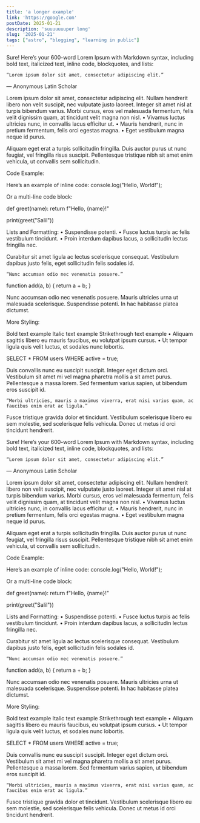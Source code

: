 ```yaml
---
title: 'a longer example'
link: 'https://google.com'
postDate: 2025-01-21
description: 'suuuuuuuper long'
slug: '2025-01-21'
tags: ["astro", "blogging", "learning in public"]
---
```

Sure! Here’s your 600-word Lorem Ipsum with Markdown syntax, including bold text, italicized text, inline code, blockquotes, and lists:

	“Lorem ipsum dolor sit amet, consectetur adipiscing elit.”
— Anonymous Latin Scholar

Lorem ipsum dolor sit amet, consectetur adipiscing elit. Nullam hendrerit libero non velit suscipit, nec vulputate justo laoreet. Integer sit amet nisl at turpis bibendum varius. Morbi cursus, eros vel malesuada fermentum, felis velit dignissim quam, at tincidunt velit magna non nisl.
	•	Vivamus luctus ultricies nunc, in convallis lacus efficitur ut.
	•	Mauris hendrerit, nunc in pretium fermentum, felis orci egestas magna.
	•	Eget vestibulum magna neque id purus.

Aliquam eget erat a turpis sollicitudin fringilla. Duis auctor purus ut nunc feugiat, vel fringilla risus suscipit. Pellentesque tristique nibh sit amet enim vehicula, ut convallis sem sollicitudin.

Code Example:

Here’s an example of inline code:
console.log("Hello, World!");

Or a multi-line code block:

def greet(name):
    return f"Hello, {name}!"

print(greet("Salil"))

Lists and Formatting:
	•	Suspendisse potenti.
	•	Fusce luctus turpis ac felis vestibulum tincidunt.
	•	Proin interdum dapibus lacus, a sollicitudin lectus fringilla nec.

Curabitur sit amet ligula ac lectus scelerisque consequat.
Vestibulum dapibus justo felis, eget sollicitudin felis sodales id.

	“Nunc accumsan odio nec venenatis posuere.”

function add(a, b) {
    return a + b;
}

Nunc accumsan odio nec venenatis posuere. Mauris ultricies urna ut malesuada scelerisque.
Suspendisse potenti. In hac habitasse platea dictumst.

More Styling:

Bold text example
Italic text example
Strikethrough text example
	•	Aliquam sagittis libero eu mauris faucibus, eu volutpat ipsum cursus.
	•	Ut tempor ligula quis velit luctus, et sodales nunc lobortis.

SELECT * FROM users WHERE active = true;

Duis convallis nunc eu suscipit suscipit. Integer eget dictum orci. Vestibulum sit amet mi vel magna pharetra mollis a sit amet purus. Pellentesque a massa lorem. Sed fermentum varius sapien, ut bibendum eros suscipit id.

	“Morbi ultricies, mauris a maximus viverra, erat nisi varius quam, ac faucibus enim erat ac ligula.”

Fusce tristique gravida dolor et tincidunt. Vestibulum scelerisque libero eu sem molestie, sed scelerisque felis vehicula. Donec ut metus id orci tincidunt hendrerit.

Sure! Here’s your 600-word Lorem Ipsum with Markdown syntax, including bold text, italicized text, inline code, blockquotes, and lists:

	“Lorem ipsum dolor sit amet, consectetur adipiscing elit.”
— Anonymous Latin Scholar

Lorem ipsum dolor sit amet, consectetur adipiscing elit. Nullam hendrerit libero non velit suscipit, nec vulputate justo laoreet. Integer sit amet nisl at turpis bibendum varius. Morbi cursus, eros vel malesuada fermentum, felis velit dignissim quam, at tincidunt velit magna non nisl.
	•	Vivamus luctus ultricies nunc, in convallis lacus efficitur ut.
	•	Mauris hendrerit, nunc in pretium fermentum, felis orci egestas magna.
	•	Eget vestibulum magna neque id purus.

Aliquam eget erat a turpis sollicitudin fringilla. Duis auctor purus ut nunc feugiat, vel fringilla risus suscipit. Pellentesque tristique nibh sit amet enim vehicula, ut convallis sem sollicitudin.

Code Example:

Here’s an example of inline code:
console.log("Hello, World!");

Or a multi-line code block:

def greet(name):
    return f"Hello, {name}!"

print(greet("Salil"))

Lists and Formatting:
	•	Suspendisse potenti.
	•	Fusce luctus turpis ac felis vestibulum tincidunt.
	•	Proin interdum dapibus lacus, a sollicitudin lectus fringilla nec.

Curabitur sit amet ligula ac lectus scelerisque consequat.
Vestibulum dapibus justo felis, eget sollicitudin felis sodales id.

	“Nunc accumsan odio nec venenatis posuere.”

function add(a, b) {
    return a + b;
}

Nunc accumsan odio nec venenatis posuere. Mauris ultricies urna ut malesuada scelerisque.
Suspendisse potenti. In hac habitasse platea dictumst.

More Styling:

Bold text example
Italic text example
Strikethrough text example
	•	Aliquam sagittis libero eu mauris faucibus, eu volutpat ipsum cursus.
	•	Ut tempor ligula quis velit luctus, et sodales nunc lobortis.

SELECT * FROM users WHERE active = true;

Duis convallis nunc eu suscipit suscipit. Integer eget dictum orci. Vestibulum sit amet mi vel magna pharetra mollis a sit amet purus. Pellentesque a massa lorem. Sed fermentum varius sapien, ut bibendum eros suscipit id.

	“Morbi ultricies, mauris a maximus viverra, erat nisi varius quam, ac faucibus enim erat ac ligula.”

Fusce tristique gravida dolor et tincidunt. Vestibulum scelerisque libero eu sem molestie, sed scelerisque felis vehicula. Donec ut metus id orci tincidunt hendrerit.